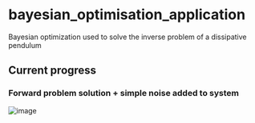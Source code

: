 # bayesian_optimisation_application
Bayesian optimization used to solve the inverse problem of a dissipative pendulum

## Current progress
### Forward problem solution + simple noise added to system
![image](https://user-images.githubusercontent.com/99137907/228269551-b14b4910-b09b-47e9-991a-3976625082f8.png)
